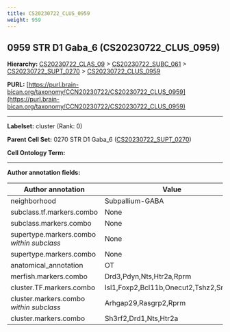 ```yaml
---
title: CS20230722_CLUS_0959
weight: 959
---
```

## 0959 STR D1 Gaba_6 (CS20230722_CLUS_0959)
<b>Hierarchy: </b>
[CS20230722_CLAS_09](../CS20230722_CLAS_09) >
[CS20230722_SUBC_061](../CS20230722_SUBC_061) >
[CS20230722_SUPT_0270](../CS20230722_SUPT_0270) >
[CS20230722_CLUS_0959](../CS20230722_CLUS_0959)

**PURL:** [https://purl.brain-bican.org/taxonomy/CCN20230722/CS20230722_CLUS_0959](https://purl.brain-bican.org/taxonomy/CCN20230722/CS20230722_CLUS_0959)

---


**Labelset:** cluster (Rank: 0)

**Parent Cell Set:** 0270 STR D1 Gaba_6 ([CS20230722_SUPT_0270](../CS20230722_SUPT_0270))



**Cell Ontology Term:** 

[MARKER GENES.]: #


---

[TRANSFERRED ANNOTATIONS.]: #


[AUTHOR ANNOTATION FIELDS.]: #


**Author annotation fields:**

| Author annotation | Value |
|-------------------|-------|
|neighborhood|Subpallium-GABA|
|subclass.tf.markers.combo|None|
|subclass.markers.combo|None|
|supertype.markers.combo _within subclass_|None|
|supertype.markers.combo|None|
|anatomical_annotation|OT|
|merfish.markers.combo|Drd3,Pdyn,Nts,Htr2a,Rprm|
|cluster.TF.markers.combo|Isl1,Foxp2,Bcl11b,Onecut2,Tshz2,Smad3|
|cluster.markers.combo _within subclass_|Arhgap29,Rasgrp2,Rprm|
|cluster.markers.combo|Sh3rf2,Drd1,Nts,Htr2a|
